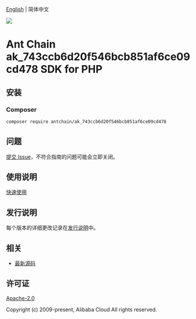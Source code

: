 [English](README.md) | 简体中文

![](https://aliyunsdk-pages.alicdn.com/icons/AlibabaCloud.svg)

# Ant Chain ak_743ccb6d20f546bcb851af6ce09cd478 SDK for PHP

## 安装

### Composer

```bash
composer require antchain/ak_743ccb6d20f546bcb851af6ce09cd478
```

## 问题

[提交 Issue](https://github.com/alipay/antchain-openapi-prod-sdk/issues/new)，不符合指南的问题可能会立即关闭。

## 使用说明

[快速使用](https://github.com/alipay/antchain-openapi-prod-sdk)

## 发行说明

每个版本的详细更改记录在[发行说明](./ChangeLog.txt)中。

## 相关

* [最新源码](https://github.com/antchain-openapi-sdk-php)

## 许可证

[Apache-2.0](http://www.apache.org/licenses/LICENSE-2.0)

Copyright (c) 2009-present, Alibaba Cloud All rights reserved.
